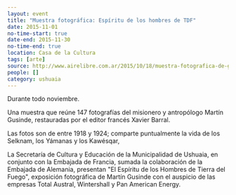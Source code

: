 ```yaml
---
layout: event 
title: "Muestra fotográfica: Espíritu de los hombres de TDF"
date: 2015-11-01
no-time-start: true
date-end: 2015-11-30
no-time-end: true
location: Casa de la Cultura
tags: [arte]
source: http://www.airelibre.com.ar/2015/10/18/muestra-fotografica-de-gusinde-en-ushuaia-espiritu-de-los-hombres-de-tdf/
people: []
category: ushuaia
---
```


Durante todo noviembre.

Una muestra que reúne 147 fotografías del misionero y antropólogo Martín Gusinde, restauradas por el editor francés Xavier Barral.

Las fotos son de entre 1918 y 1924; comparte puntualmente la vida de los Selknam, los Yámanas y los Kawésqar,

La Secretaría de Cultura y Educación de la Municipalidad de Ushuaia, en conjunto con la Embajada de Francia, sumada la colaboración de la Embajada de Alemania, presentan "El Espíritu de los Hombres de Tierra del Fuego", exposición fotográfica de Martín Gusinde con el auspicio de las empresas Total Austral, Wintershall y Pan American Energy.

